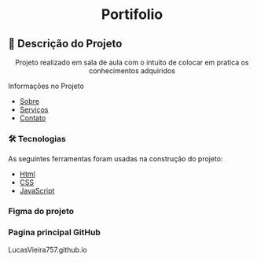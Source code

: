 

<h1 align="center">Portifolio</h1>

## 🚀 Descrição do Projeto
<p align="center">Projeto realizado em sala de aula com o intuito de colocar em pratica os conhecimentos adquiridos</p>

Informações no Projeto
<!--ts-->
   * [Sobre](#Sobre)
   * [Serviços](#Serviços)
   * [Contato ](#Contato)
   <!--te-->
   
   ### 🛠 Tecnologias

As seguintes ferramentas foram usadas na construção do projeto:

- [Html](https://www.w3schools.com/html/)
- [CSS](https://www.w3schools.com/css/default.asp)
- [JavaScript](https://www.w3schools.com/js/default.asp)


 ### Figma do projeto 

 
 ### Pagina principal GitHub
LucasVieira757.github.io

